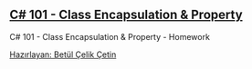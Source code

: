## [C# 101 - Class Encapsulation & Property](https://app.patika.dev/courses/csharp-101/3-encapsulation-ve-property-kavrami)
C# 101 - Class Encapsulation & Property - Homework

[Hazırlayan: Betül Çelik Çetin](https://app.patika.dev/celikbet)